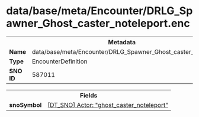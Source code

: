 <h1>data/base/meta/Encounter/DRLG_Spawner_Ghost_caster_noteleport.enc</h1><table><tr><th colspan="100%">Metadata</th></tr><tr><td><b>Name</b></td><td>data/base/meta/Encounter/DRLG_Spawner_Ghost_caster_noteleport.enc</td></tr><tr><td><b>Type</b></td><td>EncounterDefinition</td></tr><tr><td><b>SNO ID</b></td><td>587011</td></tr></table>

<table><tr><th colspan="100%">Fields</th></tr><tr><td><b>snoSymbol</b></td><td><a href="..\Actor\ghost_caster_noteleport.acr">[DT_SNO] Actor: "ghost_caster_noteleport"</a></td></tr></table>

